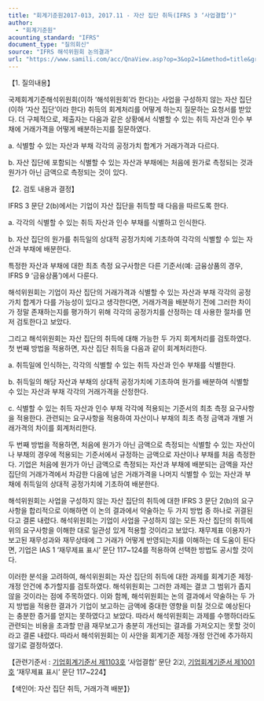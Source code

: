 ```yaml
---
title: "회계기준원2017-013, 2017.11 - 자산 집단 취득(IFRS 3 ‘사업결합’)"
author:
  - "회계기준원"
acounting_standard: "IFRS"
document_type: "질의회신"
source: "IFRS 해석위원회 논의결과"
url: "https://www.samili.com/acc/QnaView.asp?op=3&op2=1&method=title&group=2123-15;1&orgcode=2&searchword=&page=8&code=%ED%9A%8C%EA%B3%84%EA%B8%B0%EC%A4%80%EC%9B%902017%2D013%3A20171130"
---
```

【1. 질의내용】

국제회계기준해석위원회(이하 ‘해석위원회’라 한다)는 사업을 구성하지 않는 자산 집단(이하 ‘자산 집단’이라 한다) 취득의 회계처리를 어떻게 하는지 질문하는 요청서를 받았다. 더 구체적으로, 제출자는 다음과 같은 상황에서 식별할 수 있는 취득 자산과 인수 부채에 거래가격을 어떻게 배분하는지를 질문하였다.

a. 식별할 수 있는 자산과 부채 각각의 공정가치 합계가 거래가격과 다르다.

b. 자산 집단에 포함되는 식별할 수 있는 자산과 부채에는 처음에 원가로 측정되는 것과 원가가 아닌 금액으로 측정되는 것이 있다.

  

【2. 검토 내용과 결정】

IFRS 3 문단 2(b)에서는 기업이 자산 집단을 취득할 때 다음을 따르도록 한다.

a. 각각의 식별할 수 있는 취득 자산과 인수 부채를 식별하고 인식한다.

b. 자산 집단의 원가를 취득일의 상대적 공정가치에 기초하여 각각의 식별할 수 있는 자산과 부채에 배분한다.

특정한 자산과 부채에 대한 최초 측정 요구사항은 다른 기준서(예: 금융상품의 경우, IFRS 9 ‘금융상품’)에서 다룬다.

해석위원회는 기업이 자산 집단의 거래가격과 식별할 수 있는 자산과 부채 각각의 공정가치 합계가 다를 가능성이 있다고 생각한다면, 거래가격을 배분하기 전에 그러한 차이가 정말 존재하는지를 평가하기 위해 각각의 공정가치를 산정하는 데 사용한 절차를 먼저 검토한다고 보았다.

그리고 해석위원회는 자산 집단의 취득에 대해 가능한 두 가지 회계처리를 검토하였다. 첫 번째 방법을 적용하면, 자산 집단 취득을 다음과 같이 회계처리한다.

a. 취득일에 인식하는, 각각의 식별할 수 있는 취득 자산과 인수 부채를 식별한다.

b. 취득일의 해당 자산과 부채의 상대적 공정가치에 기초하여 원가를 배분하여 식별할 수 있는 자산과 부채 각각의 거래가격을 산정한다.

c. 식별할 수 있는 취득 자산과 인수 부채 각각에 적용되는 기준서의 최초 측정 요구사항을 적용한다. 관련되는 요구사항을 적용하여 자산이나 부채의 최초 측정 금액과 개별 거래가격의 차이를 회계처리한다.

두 번째 방법을 적용하면, 처음에 원가가 아닌 금액으로 측정되는 식별할 수 있는 자산이나 부채의 경우에 적용되는 기준서에서 규정하는 금액으로 자산이나 부채를 처음 측정한다. 기업은 처음에 원가가 아닌 금액으로 측정되는 자산과 부채에 배분되는 금액을 자산 집단의 거래가격에서 차감한 다음에 남은 거래가격을 나머지 식별할 수 있는 자산과 부채에 취득일의 상대적 공정가치에 기초하여 배분한다.

해석위원회는 사업을 구성하지 않는 자산 집단의 취득에 대한 IFRS 3 문단 2(b)의 요구사항을 합리적으로 이해하면 이 논의 결과에서 약술하는 두 가지 방법 중 하나로 귀결된다고 결론 내렸다. 해석위원회는 기업이 사업을 구성하지 않는 모든 자산 집단의 취득에 위의 요구사항을 이해한 대로 일관성 있게 적용할 것이라고 보았다. 재무제표 이용자가 보고된 재무성과와 재무상태에 그 거래가 어떻게 반영되는지를 이해하는 데 도움이 된다면, 기업은 IAS 1 ‘재무제표 표시’ 문단 117~124를 적용하여 선택한 방법도 공시할 것이다.

이러한 분석을 고려하여, 해석위원회는 자산 집단의 취득에 대한 과제를 회계기준 제정·개정 안건에 추가할지를 검토하였다. 해석위원회는 그러한 과제는 결코 그 범위가 좁지 않을 것이라는 점에 주목하였다. 이와 함께, 해석위원회는 논의 결과에서 약술하는 두 가지 방법을 적용한 결과가 기업이 보고하는 금액에 중대한 영향을 미칠 것으로 예상된다는 충분한 증거를 얻지는 못하였다고 보았다. 따라서 해석위원회는 과제를 수행하더라도 관련되는 비용을 초과할 만큼 재무보고가 충분히 개선되는 결과를 가져오지는 못할 것이라고 결론 내렸다. 따라서 해석위원회는 이 사안을 회계기준 제정·개정 안건에 추가하지 않기로 결정하였다.

  

【관련기준서 : [기업회계기준서 제1103호](https://www.samili.com/acc/) ‘사업결합’ 문단 2⑵, [기업회계기준서 제1001호](https://www.samili.com/acc/) ‘재무제표 표시’ 문단 117~224】

【색인어: 자산 집단 취득, 거래가격 배분】}